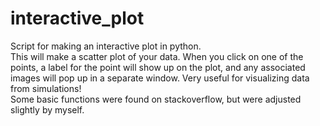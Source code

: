 # interactive_plot
Script for making an interactive plot in python. 
<br>
This will make a scatter plot of your data. When you click on one of the points, a label for the point will show up on the plot, and any associated images will pop up in a separate window. Very useful for visualizing data from simulations!
<br>
Some basic functions were found on stackoverflow, but were adjusted slightly by myself. 

